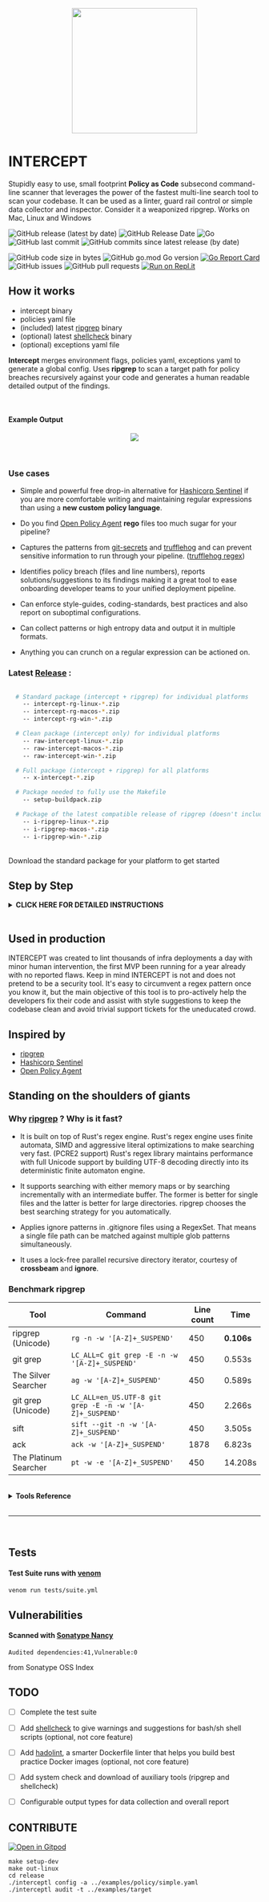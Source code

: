 <p align="center">

<img src="static/intercept.png" width="250">

</p>

# INTERCEPT

Stupidly easy to use, small footprint **Policy as Code** subsecond command-line scanner that leverages the power of the fastest multi-line search tool to scan your codebase. It can be used as a linter, guard rail control or simple data collector and inspector. Consider it a weaponized ripgrep. Works on Mac, Linux and Windows

![GitHub release (latest by date)](https://img.shields.io/github/v/release/xfhg/intercept)
![GitHub Release Date](https://img.shields.io/github/release-date/xfhg/intercept)
![Go](https://github.com/xfhg/intercept/workflows/Go/badge.svg?branch=master)
![GitHub last commit](https://img.shields.io/github/last-commit/xfhg/intercept)
![GitHub commits since latest release (by date)](https://img.shields.io/github/commits-since/xfhg/intercept/latest)

![GitHub code size in bytes](https://img.shields.io/github/languages/code-size/xfhg/intercept)
![GitHub go.mod Go version](https://img.shields.io/github/go-mod/go-version/xfhg/intercept)
[![Go Report Card](https://goreportcard.com/badge/github.com/xfhg/intercept)](https://goreportcard.com/report/github.com/xfhg/intercept)
![GitHub issues](https://img.shields.io/github/issues-raw/xfhg/intercept)
![GitHub pull requests](https://img.shields.io/github/issues-pr-raw/xfhg/intercept)
[![Run on Repl.it](https://repl.it/badge/github/xfhg/intercept)](https://repl.it/github/xfhg/intercept)

## How it works

- intercept binary
- policies yaml file
- (included) latest [ripgrep](https://github.com/BurntSushi/ripgrep) binary
- (optional) latest [shellcheck](https://github.com/koalaman/shellcheck) binary
- (optional) exceptions yaml file

**Intercept** merges environment flags, policies yaml, exceptions yaml to generate a global config.
Uses **ripgrep** to scan a target path for policy breaches recursively against your code and generates a human readable detailed output of the findings.

<br>

#### Example Output

<p align="center">
<img src="static/output.png" >
</p>

<br>

### Use cases

- Simple and powerful free drop-in alternative for [Hashicorp Sentinel](https://www.hashicorp.com/sentinel/) if you are more comfortable writing and maintaining regular expressions than using a **new custom policy language**.

- Do you find [Open Policy Agent](https://www.openpolicyagent.org/) **rego** files too much sugar for your pipeline?

- Captures the patterns from [git-secrets](https://github.com/awslabs/git-secrets) and [trufflehog](https://github.com/dxa4481/truffleHog) and can prevent sensitive information to run through your pipeline. ([trufflehog regex](https://github.com/dxa4481/truffleHog/blob/dev/scripts/searchOrg.py))

- Identifies policy breach (files and line numbers), reports solutions/suggestions to its findings making it a great tool to ease onboarding developer teams to your unified deployment pipeline.

- Can enforce style-guides, coding-standards, best practices and also report on suboptimal configurations.

- Can collect patterns or high entropy data and output it in multiple formats.

- Anything you can crunch on a regular expression can be actioned on.

### Latest [Release](https://github.com/xfhg/intercept/releases) :

```sh

  # Standard package (intercept + ripgrep) for individual platforms
    -- intercept-rg-linux-*.zip
    -- intercept-rg-macos-*.zip
    -- intercept-rg-win-*.zip

  # Clean package (intercept only) for individual platforms
    -- raw-intercept-linux-*.zip
    -- raw-intercept-macos-*.zip
    -- raw-intercept-win-*.zip

  # Full package (intercept + ripgrep) for all platforms
    -- x-intercept-*.zip

  # Package needed to fully use the Makefile
    -- setup-buildpack.zip

  # Package of the latest compatible release of ripgrep (doesn't include intercept)
    -- i-ripgrep-linux-*.zip
    -- i-ripgrep-macos-*.zip
    -- i-ripgrep-win-*.zip

```

<br>
Download the standard package for your platform to get started

<br>

## Step by Step

<details>
<summary><b>CLICK HERE FOR DETAILED INSTRUCTIONS</b></summary>

<br>

Let's take a real-world example and verify how the dev teams are using our compliant terraform modules

On the folder [examples/](https://github.com/xfhg/intercept/tree/master/examples) we will scan the imaginary infra repo that contains terraform code at [examples/target/](https://github.com/xfhg/intercept/tree/master/examples/target)

## 1. Write a global policy file ([examples/policy/simple.yaml](https://github.com/xfhg/intercept/tree/master/examples/policy/simple.yaml))

We intend to :

- **scan** if private keys are present on their infra code (rule 1)

  - we want this policy to be fatal (**fatal:true**) and accept no exceptions (**enforcement:true**)
  - by omission of environment, this policy is fatal regardless of where it is scanning

- **scan** if modules are being sourced from its compliant source and not locally or from git (rule 5)

  - we want this policy to be fatal (**fatal:true**) only when the environment is PROD (**environment:prod**)
  - this policy can accept local exceptions (**enforcement:false**)

- **collect** instances of tf resources outside of the module usage

<br>

**Note :** _full text on the file, some text redacted from the snippets below for clarity._

<br>

```yaml
Banner: |

  | Use this banner to post guidelines and documentation about this pipeline step

  Free multi-line text

Rules:
  - name: Private key committed in code
    id: 1
    description:
    solution:
    error:
    type: scan
    enforcement: true
    environment:
    fatal: true
    patterns:
      - \s*(-----BEGIN PRIVATE KEY-----)
      - \s*(-----BEGIN RSA PRIVATE KEY-----)
      - \s*(-----BEGIN DSA PRIVATE KEY-----)
      - \s*(-----BEGIN EC PRIVATE KEY-----)
      - \s*(-----BEGIN OPENSSH PRIVATE KEY-----)
      - \s*(-----BEGIN PGP PRIVATE KEY BLOCK-----)

  - name: Compliant module source
    id: 5
    description:
    error:
    type: scan
    solution:
    environment: prod
    fatal: true
    enforcement: false
    patterns:
      - source\s*.*\.git"
      - \s+source\s*=\s*"((?!https\:).)

  - name: Collect sparse TF resources outside of modules.
    description:
    type: collect
    patterns:
      - (resource)\s*"(.*)"
```

You should also customize the Exit Error messages on the same file.

```yaml
ExitCritical: "Critical irregularities found in your code"
ExitWarning: "Irregularities found in your code"
ExitClean: "Clean report"
```

Where Exit Critical represents exit code of 1 when a fatal policy is breached.

## 2. Add the config file to intercept

```sh
intercept config -a policy/simple.yaml
```

intercept will always create a config.yaml from the imported configuration files, at the moment it does not support merging of the same class of items

```
| INTERCEPT
|
| Policy file : config.yaml
|
| Config file updated
```

You can reset the config file with :

```
intercept config -r
```

## 3. Run the scan against target/ directory

This is the simplest call of audit:

```sh
intercept audit -t target/
```

<p align="center">
<img src="static/step01.png" style="border-radius:10px">
</p>

Exiting with just a warning...

Adding **prod** as environment variable:

```
intercept audit -t target/ -e prod
```

<p align="center">
<img src="static/step02.png" style="border-radius:10px">
</p>

Notice the fatal exception and the exit code 1

## 5. Add more policies ([examples/policy/complex.yaml](https://github.com/xfhg/intercept/tree/master/examples/policy/complex.yaml))

Looks great so far... let's validate that networking resources are not being hardcoded and also intercept any module deployment with suboptimal configuration parameters.

- **scan** if any SUBNET or VPC ids are being hardcoded instead of captured via data lookups (rule 001)

  - we want this policy to be fatal (**fatal:true**) immediately on DEV environment (**environment:dev**)
  - accept no exceptions (**enforcement:true**)

- **scan** if modules are being setup with suboptimal configuration parameters. (rule 005)

  - we just want this policy to be a notice and recommendation

```yaml
- name: Hardcoded ids on code or variables
  id: 7
  description:
  solution:
  error:
  fatal: true
  environment: dev
  enforcement: true
  type: scan
  patterns:
    - (subnet_ids\s*=\s*\[\s*"\$\{v)
    - (subnet_ids\s*=\s*\[\s*"[s])
    - (subnet_ids\s*=\s*=\s*"\$\{v)
    - (subnet_id\s*=\s*"\s*[s])
    - (subnet_id\s*=\s*"\s*\$\{v)
    - (subnets\s*=\s*\[\s*"\$\{v)
    - (subnets\s*=\s*\[\s*"[s])
    - (vpc_zone_identifier\s*=\s*\[\s*"\$\{v)
    - (vpc_zone_identifier\s*=\s*\[\s*"[v])
    - (vpc_zone_identifier\s*=\s*=\s*"\$\{v)
    - (vpc_id\s*=\s*"\s*[v])
    - (vpc_id\s*=\s*"\s*\$\{v)
    - (vpc_security_group_ids\s*=\s*\[\s*"\$\{v)
    - (vpc_security_group_ids\s*=\s*\[\s*"[sg])
    - (security_groups\s*=\s*\[\s*"\$\{v)
    - (security_groups\s*=\s*\[\s*"[sg])
    - ("subnet-)
    - ("sg-)
    - ("vpc-)

- name: Sub-optimal parameter on Module/Resource
  id: 8
  description:
  solution:
  environment:
  error:
  type: scan
  fatal: false
  patterns:
    - \s+healthcheck_target\s*=\s*"22"
    - \s+healthcheck_target\s*=\s*"3389"
    - \s+protocol\s*=\s*"-1"
    - \s+from_port\s*=\s*"-1"
    - \s+to_port\s*=\s*"-1"
    - ("0\.0\.0\.0)
```

Recompile the config file :

```bash
intercept config -a policy/complex.yaml
```

Let's pretend to run the audit on DEV environment and check the differences on the report :

```
intercept audit -t target/ -e DEV
```

Redacted report:

<p align="center">
<img src="static/step03.png" style="border-radius:10px">
</p>

## 6. Add local exceptions ([examples/exception/local_exception.yaml](https://github.com/xfhg/intercept/tree/master/examples/exception/local_exception.yaml))

Use case : If you parse the config file from a global location and need local (per repo) exceptions you can add a local yaml file and merge it to the main config.

We will try to have an exception on policy 5 (accepts exceptions) and policy 7 (doesn't accept exceptions)

```yaml
RulesDeactivated:
  - 5
  - 7

ExceptionMessage: "THIS RULE CHECK IS DEACTIVATED BY A LOCAL EXCEPTION REQUEST"
```

```sh
intercept config -a exception/local_exception.yaml
```

Both files are merged and you can run the audit with the new exceptions in place

```sh
intercept audit -t target/ -e dev
```

Redacted report:

<p align="center">
<img src="static/step04.png" style="border-radius:10px">
</p>

As you can notice rule 5 activated the exception but rule 7 just ignore it and returned a FATAL breach.

## 7. Enforcing no exceptions flag

By activating the No Exceptions flag (-x) all the exceptions will be ignored.

```
intercept audit -t target/ -e prod -x
```

## 8. Policy File Explained

#### [policy/policy_rules.yaml](https://github.com/xfhg/intercept/tree/master/policy/policy_rules.yaml)

```yaml
Banner: |

  MULTI LINE TXT

ExitCritical: CRITICAL_ERROR_EXIT_TEXT
ExitWarning: WARNING_EXIT_TEXT
ExitClean: CLEAN_EXIT_TEXT

Rules:
  - id: 1

    name: NAME_TEXT
    description: DESCRIPTION_TEXT
    solution: SOLUTION_TEXT
    error: ERROR_TEXT

    type: scan

    fatal: BOOL
    environment: TXT
    enforcement: BOOL

    patterns:
      - regex_1
      - regex_2
      - regex_3

  - name: NAME_TEXT
    description: DESCRIPTION_TEXT

    type: collect

    patterns:
      - regex_4
      - regex_5
```

#### [policy/policy_exceptions.yaml](https://github.com/xfhg/intercept/tree/master/policy/policy_exceptions.yaml)

```yaml
RulesDeactivated:
  - RULE_ID
  - RULE_ID

ExceptionMessage: TXT_MESSAGE
```

</details>
<br>

## Used in production

INTERCEPT was created to lint thousands of infra deployments a day with minor human intervention, the first MVP been running for a year already with no reported flaws. Keep in mind INTERCEPT is not and does not pretend to be a security tool.
It's easy to circumvent a regex pattern once you know it, but the main objective of this tool is to pro-actively help the developers fix their code and assist with style suggestions to keep the codebase clean and avoid trivial support tickets for the uneducated crowd.

## Inspired by

- [ripgrep](https://github.com/BurntSushi/ripgrep)
- [Hashicorp Sentinel](https://www.hashicorp.com/sentinel/)
- [Open Policy Agent](https://www.openpolicyagent.org/)

## Standing on the shoulders of giants

### Why [ripgrep](https://github.com/BurntSushi/ripgrep) ? Why is it fast?

- It is built on top of Rust's regex engine. Rust's regex engine uses finite automata, SIMD and aggressive literal optimizations to make searching very fast. (PCRE2 support)
  Rust's regex library maintains performance with full Unicode support by building UTF-8 decoding directly into its deterministic finite automaton engine.

- It supports searching with either memory maps or by searching incrementally with an intermediate buffer. The former is better for single files and the latter is better for large directories. ripgrep chooses the best searching strategy for you automatically.

- Applies ignore patterns in .gitignore files using a RegexSet. That means a single file path can be matched against multiple glob patterns simultaneously.

- It uses a lock-free parallel recursive directory iterator, courtesy of **crossbeam** and **ignore**.

### Benchmark ripgrep

| Tool                  | Command                                                 | Line count | Time       |
| --------------------- | ------------------------------------------------------- | ---------- | ---------- |
| ripgrep (Unicode)     | `rg -n -w '[A-Z]+_SUSPEND'`                             | 450        | **0.106s** |
| git grep              | `LC_ALL=C git grep -E -n -w '[A-Z]+_SUSPEND'`           | 450        | 0.553s     |
| The Silver Searcher   | `ag -w '[A-Z]+_SUSPEND'`                                | 450        | 0.589s     |
| git grep (Unicode)    | `LC_ALL=en_US.UTF-8 git grep -E -n -w '[A-Z]+_SUSPEND'` | 450        | 2.266s     |
| sift                  | `sift --git -n -w '[A-Z]+_SUSPEND'`                     | 450        | 3.505s     |
| ack                   | `ack -w '[A-Z]+_SUSPEND'`                               | 1878       | 6.823s     |
| The Platinum Searcher | `pt -w -e '[A-Z]+_SUSPEND'`                             | 450        | 14.208s    |

<br>

<details><summary><b>Tools Reference</b></summary>

- [ripgrep](https://github.com/BurntSushi/ripgrep)
- [git grep](https://www.kernel.org/pub/software/scm/git/docs/git-grep.html)
- [The Silver Searcher](https://github.com/ggreer/the_silver_searcher)
- [git grep (Unicode)](https://www.kernel.org/pub/software/scm/git/docs/git-grep.html)
- [sift](https://github.com/svent/sift)
- [ack](https://github.com/beyondgrep/ack2)
- [The Platinum Searcher](https://github.com/monochromegane/the_platinum_searcher)

</details>

<br>

---

<br>

## Tests

#### Test Suite runs with [venom](https://github.com/ovh/venom)

```sh
venom run tests/suite.yml
```

## Vulnerabilities

#### Scanned with [Sonatype Nancy](https://github.com/sonatype-nexus-community/nancy)

```
Audited dependencies:41,Vulnerable:0
```

from Sonatype OSS Index

## TODO

- [ ] Complete the test suite

- [ ] Add [shellcheck](https://github.com/koalaman/shellcheck) to give warnings and suggestions for bash/sh shell scripts (optional, not core feature)

- [ ] Add [hadolint](https://github.com/hadolint/hadolint), a smarter Dockerfile linter that helps you build best practice Docker images (optional, not core feature)

- [ ] Add system check and download of auxiliary tools (ripgrep and shellcheck)

- [ ] Configurable output types for data collection and overall report

## CONTRIBUTE

[![Open in Gitpod](https://gitpod.io/button/open-in-gitpod.svg)](https://gitpod.io/#https://github.com/xfhg/intercept)

```
make setup-dev
make out-linux
cd release
./interceptl config -a ../examples/policy/simple.yaml
./interceptl audit -t ../examples/target
```

